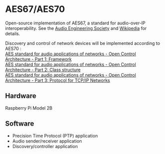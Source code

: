 AES67/AES70
=====

Open-source implementation of AES67, a standard for audio-over-IP interoperability. 
See the <a href="http://www.aes.org/publications/standards/search.cfm?docID=96" target="_blank">Audio Engineering Society</a> and <a href="http://en.wikipedia.org/wiki/AES67" target ="_blank">Wikipedia</a> for details.

Discovery and control of network devices will be implemented according to AES70 :<br/>
<a href="http://www.aes.org/publications/standards/search.cfm?docID=101" target="_blank">AES standard for audio applications of networks - Open Control Architecture - Part 1: Framework</a><br/>
<a href="http://www.aes.org/publications/standards/search.cfm?docID=102" target="_blank">AES standard for audio applications of networks - Open Control Architecture - Part 2: Class structure</a><br/>
<a href="http://www.aes.org/publications/standards/search.cfm?docID=103" target="_blank">AES standard for audio applications of networks - Open Control Architecture - Part 3: Protocol for TCP/IP Networks</a><br/>

## Hardware
Raspberry Pi Model 2B

## Software
* Precision Time Protocol (PTP) application
* Audio sender/receiver application
* Discovery/controller application
